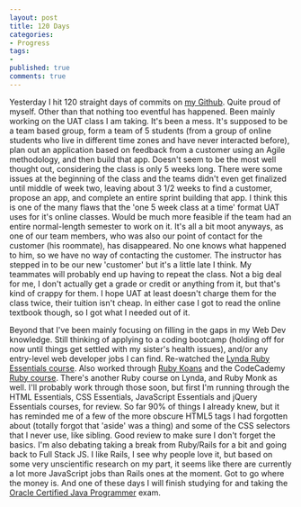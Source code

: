 ```yaml
---
layout: post
title: 120 Days
categories:
- Progress
tags:
- 
published: true
comments: true
---
```


Yesterday I hit 120 straight days of commits on <a href="https://github.com/TaylorHuston" target="_blank">my Github</a>. Quite proud of myself. Other than that nothing too eventful has happened. Been mainly working on the UAT class I am taking. It's been a mess. It's supposed to be a team based group, form a team of 5 students (from a group of online students who live in different time zones and have never interacted before), plan out an application based on feedback from a customer using an Agile methodology, and then build that app. Doesn't seem to be the most well thought out, considering the class is only 5 weeks long. There were some issues at the beginning of the class and the teams didn't even get finalized until middle of week two, leaving about 3 1/2 weeks to find a customer, propose an app, and complete an entire sprint building that app. I think this is one of the many flaws that the 'one 5 week class at a time' format UAT uses for it's online classes. Would be much more feasible if the team had an entire normal-length semester to work on it. It's all a bit moot anyways, as one of our team members, who was also our point of contact for the customer (his roommate), has disappeared. No one knows what happened to him, so we have no way of contacting the customer. The instructor has stepped in to be our new 'customer' but it's a little late I think. My teammates will probably end up having to repeat the class. Not a big deal for me, I don't actually get a grade or credit or anything from it, but that's kind of crappy for them. I hope UAT at least doesn't charge them for the class twice, their tuition isn't cheap. In either case I got to read the online textbook though, so I got what I needed out of it.

Beyond that I've been mainly focusing on filling in the gaps in my Web Dev knowledge. Still thinking of applying to a coding bootcamp (holding off for now until things get settled with my sister's health issues), and/or any entry-level web developer jobs I can find. Re-watched the <a href="http://www.lynda.com/AllCertificates/User/1103034" target="_blank">Lynda Ruby Essentials course</a>. Also worked through <a href="https://github.com/TaylorHuston/Ruby_Koans" target="_blank">Ruby Koans</a> and the CodeCademy <a href="http://www.codecademy.com/pyCoder84523" target="_blank">Ruby course</a>. There's another Ruby course on Lynda, and Ruby Monk as well. I'll probably work through those soon, but first I'm running through the HTML Essentials, CSS Essentials, JavaScript Essentials and jQuery Essentials courses, for review. So far 90% of things I already knew, but it has reminded me of a few of the more obscure HTML5 tags I had forgotten about (totally forgot that 'aside' was a thing) and some of the CSS selectors that I never use, like sibling. Good review to make sure I don't forget the basics. I'm also debating taking a break from Ruby/Rails for a bit and going back to Full Stack JS. I like Rails, I see why people love it, but based on some very unscientific research on my part, it seems like there are currently a lot more JavaScript jobs than Rails ones at the moment. Got to go where the money is. And one of these days I will finish studying for and taking the <a href="http://education.oracle.com/pls/web_prod-plq-dad/db_pages.getpage?page_id=458&get_params=p_track_id:OCPJSE7" target="_blank">Oracle Certified Java Programmer</a> exam.